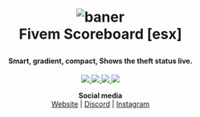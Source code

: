 <h1 align="center">

  ![baner](https://cdn.discordapp.com/attachments/690293292964773969/759700939661246484/crazyfox-min.png)
  <br>
  Fivem Scoreboard [esx]
  <br>
</h1>

<h4 align="center">Smart, gradient, compact, Shows the theft status live. </h4>

<p align="center">
  <a href="https://visualstudio.microsoft.com/downloads/" target="_blank">
    <img src="https://img.shields.io/badge/Visual Studio-2017-50379b.svg?longCache=true&style=for-the-badge">
  </a>
  <a href="https://docs.microsoft.com/en-us/dotnet/csharp/whats-new/csharp-7" target="_blank">
    <img src="https://img.shields.io/badge/Language-Lua 7.0-6bf15b.svg?longCache=true&style=for-the-badge">
  </a>
  <a href="https://opensource.org/licenses/MIT" target="_blank">
      <img src="https://img.shields.io/badge/licence-MIT-FFA726.svg?longCache=true&style=for-the-badge">
  </a> 
  <a href="https://me.pay.ir/CrazyFox" target="_blank">
    <img src="https://img.shields.io/badge/Donate-%E2%99%A5-ffce00.svg?longCache=true&style=for-the-badge">
  </a>
</p>

<p align="center">
  <b>Social media</b><br>
  <a href="https://foxteam.ir">Website</a> |
  <a href="https://discord.gg/QhxE9pwwuM">Discord</a> |
  <a href="https://instagram.com/crazyfox.exe">Instagram</a>

</p>

